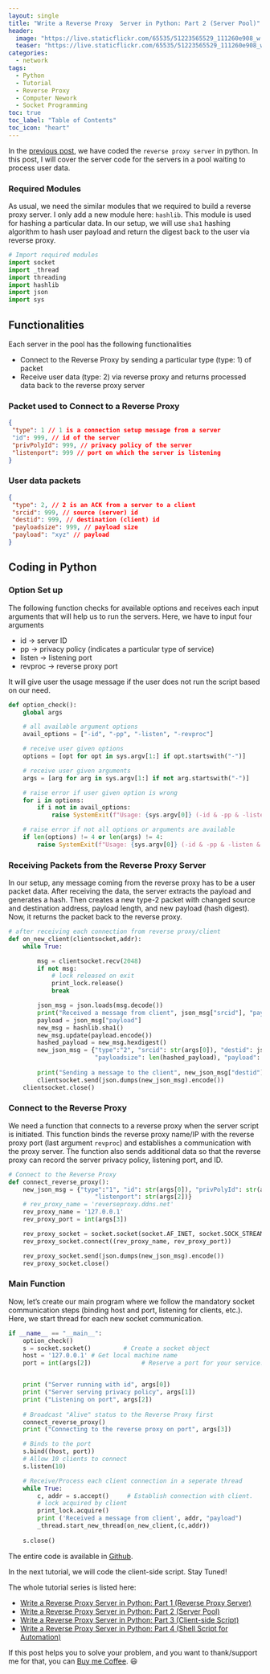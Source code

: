 ```yaml
---
layout: single
title: "Write a Reverse Proxy  Server in Python: Part 2 (Server Pool)"
header:
  image: "https://live.staticflickr.com/65535/51223565529_111260e908_w.jpg"
  teaser: "https://live.staticflickr.com/65535/51223565529_111260e908_w.jpg"
categories:
  - network
tags:
  - Python
  - Tutorial
  - Reverse Proxy
  - Computer Nework
  - Socket Programming
toc: true
toc_label: "Table of Contents"
toc_icon: "heart"
---
```




In the [previous post](https://shantoroy.com/network/write-a-reverse-proxy-server-in-python/), we have coded the `reverse proxy server` in python. In this post, I will cover the server code for the servers in a pool waiting to process user data.

### Required Modules
As usual, we need the similar modules that we required to build a reverse proxy server. I only add a new module here: `hashlib`. This module is used for hashing a particular data. In our setup, we will use `sha1` hashing algorithm to hash user payload and return the digest back to the user via reverse proxy.

```python
# Import required modules
import socket
import _thread
import threading
import hashlib
import json
import sys
```

## Functionalities
Each server in the pool has the following functionalities
- Connect to the Reverse Proxy by sending a particular type (type: 1) of packet 
- Receive user data (type: 2) via reverse proxy and returns processed data back to the reverse proxy server

### Packet used to Connect to a Reverse Proxy
```json
{
 "type": 1 // 1 is a connection setup message from a server
 "id": 999, // id of the server
 "privPolyId": 999, // privacy policy of the server
 "listenport": 999 // port on which the server is listening
}
```

### User data packets
```json
{
 "type": 2, // 2 is an ACK from a server to a client
 "srcid": 999, // source (server) id
 "destid": 999, // destination (client) id
 "payloadsize": 999, // payload size
 "payload": "xyz" // payload
}
```


## Coding in Python
### Option Set up
The following function checks for available options and receives each input arguments that will help us to run the servers. Here, we have to input four arguments
- id $\rightarrow$ server ID
- pp $\rightarrow$ privacy policy (indicates a particular type of service)
- listen $\rightarrow$ listening port
- revproc $\rightarrow$ reverse proxy port

It will give user the usage message if the user does not run the script based on our need.

```python
def option_check():
    global args

    # all available argument options
    avail_options = ["-id", "-pp", "-listen", "-revproc"]

    # receive user given options
    options = [opt for opt in sys.argv[1:] if opt.startswith("-")]

    # receive user given arguments
    args = [arg for arg in sys.argv[1:] if not arg.startswith("-")]

    # raise error if user given option is wrong
    for i in options:
        if i not in avail_options:
            raise SystemExit(f"Usage: {sys.argv[0]} (-id & -pp & -listen & -revproc) <argument>...")

    # raise error if not all options or arguments are available
    if len(options) != 4 or len(args) != 4:
        raise SystemExit(f"Usage: {sys.argv[0]} (-id & -pp & -listen & -revproc) <argument>...")
```

### Receiving Packets from the Reverse Proxy Server
In our setup, any message coming from the reverse proxy has to be a user packet data. After receiving the data, the server extracts the payload and generates a hash. Then creates a new type-2 packet with changed source and destination address, payload length, and new payload (hash digest). Now, it returns the packet back to the reverse proxy.
```python
# after receiving each connection from reverse proxy/client
def on_new_client(clientsocket,addr):
    while True:

        msg = clientsocket.recv(2048)
        if not msg:
            # lock released on exit
            print_lock.release()
            break

        json_msg = json.loads(msg.decode())
        print("Received a message from client", json_msg["srcid"], "payload", json_msg["payload"])
        payload = json_msg["payload"]
        new_msg = hashlib.sha1()
        new_msg.update(payload.encode())
        hashed_payload = new_msg.hexdigest()
        new_json_msg = {"type":"2", "srcid": str(args[0]), "destid": json_msg["srcid"],\
                        "payloadsize": len(hashed_payload), "payload": hashed_payload}
        
        print("Sending a message to the client", new_json_msg["destid"], "payload", new_json_msg["payload"])
        clientsocket.send(json.dumps(new_json_msg).encode())
    clientsocket.close()
```

### Connect to the Reverse Proxy
We need a function that connects to a reverse proxy when the server script is initiated. This function binds the reverse proxy name/IP with the reverse proxy port (last argument `revproc`) and establishes a communication with the proxy server. The function also sends additional data so that the reverse proxy can record the server privacy policy, listening port, and ID.
```python
# Connect to the Reverse Proxy
def connect_reverse_proxy():
    new_json_msg = {"type":"1", "id": str(args[0]), "privPolyId": str(args[1]),\
                        "listenport": str(args[2])}
    # rev_proxy_name = 'reverseproxy.ddns.net'
    rev_proxy_name = '127.0.0.1'
    rev_proxy_port = int(args[3])

    rev_proxy_socket = socket.socket(socket.AF_INET, socket.SOCK_STREAM)
    rev_proxy_socket.connect((rev_proxy_name, rev_proxy_port))

    rev_proxy_socket.send(json.dumps(new_json_msg).encode())
    rev_proxy_socket.close()

```

### Main Function
Now, let’s create our main program where we follow the mandatory socket communication steps (binding host and port, listening for clients, etc.). Here, we start thread for each new socket communication.
```python
if __name__ == "__main__":
    option_check()
    s = socket.socket()         # Create a socket object
    host = '127.0.0.1' # Get local machine name
    port = int(args[2])              # Reserve a port for your service.


    print ("Server running with id", args[0])
    print ("Server serving privacy policy", args[1])
    print ("Listening on port", args[2])
    
    # Broadcast "Alive" status to the Reverse Proxy first
    connect_reverse_proxy()
    print ("Connecting to the reverse proxy on port", args[3])

    # Binds to the port
    s.bind((host, port))     
    # Allow 10 clients to connect
    s.listen(10)                 

    # Receive/Process each client connection in a seperate thread
    while True:
        c, addr = s.accept()     # Establish connection with client.
        # lock acquired by client
        print_lock.acquire()
        print ('Received a message from client', addr, "payload")
        _thread.start_new_thread(on_new_client,(c,addr))
        
    s.close()
```

The entire code is available in [Github](https://github.com/shantoroy/reverse_proxy/blob/master/server.py).

In the next tutorial, we will code the client-side script. Stay Tuned!

The whole tutorial series is listed here:
* [Write a Reverse Proxy Server in Python: Part 1 (Reverse Proxy Server)](https://shantoroy.com/network/write-a-reverse-proxy-server-in-python/)
* [Write a Reverse Proxy Server in Python: Part 2 (Server Pool)](https://shantoroy.com/network/write-a-reverse-proxy-in-python-part-02-servers/)
* [Write a Reverse Proxy Server in Python: Part 3 (Client-side Script)](https://shantoroy.com/network/write-a-reverse-proxy-server-client-side-script/)
* [Write a Reverse Proxy Server in Python: Part 4 (Shell Script for Automation)](https://shantoroy.com/network/write-a-reverse-proxy-in-python-automation-shell-script/)


If this post helps you to solve your problem, and you want to thank/support me for that, you can  [Buy me Coffee](https://www.paypal.me/shantoroy). :smiley:
<!--stackedit_data:
eyJoaXN0b3J5IjpbLTE0NTI1ODc3MTAsODQ5NjcwMzAwLDUwMj
AzMjU3MiwtMTI1NTA1NzM4MywtMjE0NDY5Mzc5OV19
-->